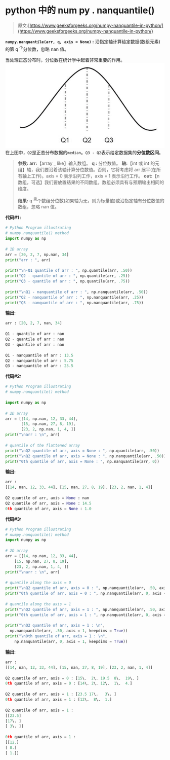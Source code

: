 # python 中的 num py . nanquantile()

> 原文:[https://www.geeksforgeeks.org/numpy-nanquantile-in-python/](https://www.geeksforgeeks.org/numpy-nanquantile-in-python/)

**`numpy.nanquantile(arr, q, axis = None)` :** 沿指定轴计算给定数据(数组元素)的第 q <sup>个</sup>分位数，忽略 nan 值。

当处理正态分布时，分位数在统计学中起着非常重要的作用。
![](img/a50f8c8714504ca52b2a4a8fab283e59.png)
在上图中，`Q2`是正态分布数据的`median`。`Q3 - Q2`表示给定数据集的**分位数区间**。

> **参数:**
> **arr:**【array _ like】输入数组。
> **q :** 分位数值。
> **轴:**【int 或 int 的元组】轴，我们要沿着该轴计算分位数值。否则，它将考虑将 arr 展平(在所有轴上工作)。axis = 0 表示沿列工作，axis = 1 表示沿行工作。
> **out:**【n 数组，可选】我们要放置结果的不同数组。数组必须具有与预期输出相同的维度。
> 
> **结果:** q <sup>第</sup>个数组分位数(如果轴为无，则为标量值)或沿指定轴有分位数值的数组，忽略 nan 值。

**代码#1 :**

```py
# Python Program illustrating 
# numpy.nanquantile() method  
import numpy as np 

# 1D array 
arr = [20, 2, 7, np.nan, 34] 
print("arr : ", arr) 

print("\n-Q1 quantile of arr : ", np.quantile(arr, .50)) 
print("Q2 - quantile of arr : ", np.quantile(arr, .25)) 
print("Q3 - quantile of arr : ", np.quantile(arr, .75)) 

print("\nQ1 - nanquantile of arr : ", np.nanquantile(arr, .50)) 
print("Q2 - nanquantile of arr : ", np.nanquantile(arr, .25)) 
print("Q3 - nanquantile of arr : ", np.nanquantile(arr, .75)) 
```

**输出:**

```py
arr : [20, 2, 7, nan, 34]

Q1 - quantile of arr : nan
Q2 - quantile of arr : nan
Q3 - quantile of arr : nan

Q1 - nanquantile of arr : 13.5
Q2 - nanquantile of arr : 5.75
Q3 - nanquantile of arr : 23.5

```

**代码#2:**

```py
# Python Program illustrating 
# numpy.nanquantile() method 

import numpy as np 

# 2D array 
arr = [[14, np.nan, 12, 33, 44], 
       [15, np.nan, 27, 8, 19], 
       [23, 2, np.nan, 1, 4, ]] 
print("\narr : \n", arr) 

# quantile of the flattened array 
print("\nQ2 quantile of arr, axis = None : ", np.quantile(arr, .50)) 
print("\nQ2 quantile of arr, axis = None : ", np.nanquantile(arr, .50)) 
print("0th quantile of arr, axis = None : ", np.nanquantile(arr, 0)) 
```

**输出:**

```py
arr : 
[[14, nan, 12, 33, 44], [15, nan, 27, 8, 19], [23, 2, nan, 1, 4]]

Q2 quantile of arr, axis = None : nan
Q2 quantile of arr, axis = None : 14.5
0th quantile of arr, axis = None : 1.0

```

**代码#3:**

```py
# Python Program illustrating 
# numpy.nanquantile() method 
import numpy as np 

# 2D array 
arr = [[14, np.nan, 12, 33, 44], 
    [15, np.nan, 27, 8, 19], 
    [23, 2, np.nan, 1, 4, ]] 
print("\narr : \n", arr) 

# quantile along the axis = 0 
print("\nQ2 quantile of arr, axis = 0 : ", np.nanquantile(arr, .50, axis = 0)) 
print("0th quantile of arr, axis = 0 : ", np.nanquantile(arr, 0, axis = 0)) 

# quantile along the axis = 1 
print("\nQ2 quantile of arr, axis = 1 : ", np.nanquantile(arr, .50, axis = 1)) 
print("0th quantile of arr, axis = 1 : ", np.nanquantile(arr, 0, axis = 1)) 

print("\nQ2 quantile of arr, axis = 1 : \n",
  np.nanquantile(arr, .50, axis = 1, keepdims = True)) 
print("\n0th quantile of arr, axis = 1 : \n",
    np.nanquantile(arr, 0, axis = 1, keepdims = True)) 
```

**输出:**

```py
arr : 
[[14, nan, 12, 33, 44], [15, nan, 27, 8, 19], [23, 2, nan, 1, 4]]

Q2 quantile of arr, axis = 0 : [15\.  2\. 19.5  8\.  19\. ]
0th quantile of arr, axis = 0 : [14\. 2\. 12\.  1\.  4.]

Q2 quantile of arr, axis = 1 : [23.5 17\.   3\. ]
0th quantile of arr, axis = 1 : [12\.  8\.  1.]

Q2 quantile of arr, axis = 1 : 
[[23.5]
[17\. ]
[ 3\. ]]

0th quantile of arr, axis = 1 : 
[[12.]
[ 8.]
[ 1.]]
```